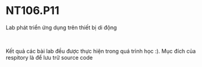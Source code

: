 # NT106.P11

Lab phát triển ứng dụng trên thiết bị di động

&nbsp;

Kết quả các bài lab đều được thực hiện trong quá trình học :). Mục đích của respitory là để lưu trữ source code

